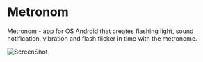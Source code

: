# Metronom
Metronom - app for OS Android that creates flashing light, sound notification, vibration and flash flicker in time with the metronome.

![ScreenShot](http://i.imgur.com/cWNu8jL.jpg)
